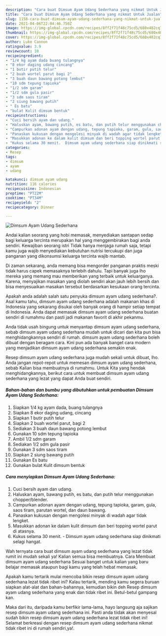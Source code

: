 ```yaml
---
description: "Cara buat Dimsum Ayam Udang Sederhana yang nikmat Untuk Jualan"
title: "Cara buat Dimsum Ayam Udang Sederhana yang nikmat Untuk Jualan"
slug: 1158-cara-buat-dimsum-ayam-udang-sederhana-yang-nikmat-untuk-jualan
date: 2021-04-06T22:04:46.750Z
image: https://img-global.cpcdn.com/recipes/8ff2f71f48c75cd5/680x482cq70/dimsum-ayam-udang-sederhana-foto-resep-utama.jpg
thumbnail: https://img-global.cpcdn.com/recipes/8ff2f71f48c75cd5/680x482cq70/dimsum-ayam-udang-sederhana-foto-resep-utama.jpg
cover: https://img-global.cpcdn.com/recipes/8ff2f71f48c75cd5/680x482cq70/dimsum-ayam-udang-sederhana-foto-resep-utama.jpg
author: Luke Cannon
ratingvalue: 3.9
reviewcount: 10
recipeingredient:
- "1/4 kg ayam dada buang tulangnya"
- "8 ekor daging udang cincang"
- "1 butir putih telur"
- "2 buah wortel parut bagi 2"
- "3 buah daun bawang potong lembut"
- "10 sdm tepung tapioka"
- "1/2 sdm garam"
- "1/2 sdm gula pasir"
- "3 sdm saos tiram"
- "2 siung bawang putih"
- " Es batu"
- "bulat Kulit dimsum bentuk"
recipeinstructions:
- "Cuci bersih ayam dan udang."
- "Haluskan ayam, bawang putih, es batu, dan putih telur menggunakan chopper/blender."
- "Campurkan adonan ayam dengan udang, tepung tapioka, garam, gula, saos tiram, parutan wortel, dan daun bawang."
- "Panaskan kukusan dengan mengolesi minyak di wadah agar tidak lengket."
- "Masukkan adonan ke dalam kulit dimsum dan beri topping wortel parut di atasnya."
- "Kukus selama 30 menit.  Dimsum ayam udang sederhana siap dinikmati selagi hangat."
categories:
- Resep
tags:
- dimsum
- ayam
- udang

katakunci: dimsum ayam udang 
nutrition: 116 calories
recipecuisine: Indonesian
preptime: "PT22M"
cooktime: "PT34M"
recipeyield: "2"
recipecategory: Dinner

---
```



![Dimsum Ayam Udang Sederhana](https://img-global.cpcdn.com/recipes/8ff2f71f48c75cd5/680x482cq70/dimsum-ayam-udang-sederhana-foto-resep-utama.jpg)

Andai kalian seorang yang hobi memasak, menyediakan santapan sedap bagi keluarga tercinta merupakan hal yang menggembirakan bagi anda sendiri. Kewajiban seorang istri Tidak hanya menjaga rumah saja, tetapi kamu juga wajib menyediakan kebutuhan nutrisi tercukupi dan juga panganan yang dikonsumsi keluarga tercinta wajib mantab.

Di zaman  sekarang, anda memang bisa mengorder panganan praktis meski tidak harus capek memasaknya terlebih dahulu. Tapi banyak juga lho mereka yang memang mau memberikan yang terbaik untuk keluarganya. Karena, menyajikan masakan yang diolah sendiri akan jauh lebih bersih dan bisa menyesuaikan masakan tersebut berdasarkan kesukaan orang tercinta. 



Apakah anda adalah salah satu penyuka dimsum ayam udang sederhana?. Asal kamu tahu, dimsum ayam udang sederhana adalah makanan khas di Indonesia yang sekarang disukai oleh banyak orang di hampir setiap tempat di Indonesia. Anda dapat memasak dimsum ayam udang sederhana buatan sendiri di rumahmu dan pasti jadi makanan favorit di akhir pekanmu.

Anda tidak usah bingung untuk menyantap dimsum ayam udang sederhana, sebab dimsum ayam udang sederhana mudah untuk dicari dan kita pun bisa menghidangkannya sendiri di rumah. dimsum ayam udang sederhana boleh dibuat dengan beragam cara. Kini pun ada banyak banget cara modern yang menjadikan dimsum ayam udang sederhana semakin enak.

Resep dimsum ayam udang sederhana juga mudah sekali untuk dibuat, lho. Anda jangan repot-repot untuk memesan dimsum ayam udang sederhana, sebab Kalian bisa membuatnya di rumahmu. Untuk Kita yang hendak menghidangkannya, berikut cara untuk membuat dimsum ayam udang sederhana yang lezat yang dapat Anda buat sendiri.

<!--inarticleads1-->

##### Bahan-bahan dan bumbu yang dibutuhkan untuk pembuatan Dimsum Ayam Udang Sederhana:

1. Siapkan 1/4 kg ayam dada, buang tulangnya
1. Siapkan 8 ekor daging udang, cincang
1. Siapkan 1 butir putih telur
1. Siapkan 2 buah wortel parut, bagi 2
1. Sediakan 3 buah daun bawang potong lembut
1. Gunakan 10 sdm tepung tapioka
1. Ambil 1/2 sdm garam
1. Sediakan 1/2 sdm gula pasir
1. Gunakan 3 sdm saos tiram
1. Siapkan 2 siung bawang putih
1. Gunakan  Es batu
1. Gunakan bulat Kulit dimsum bentuk




<!--inarticleads2-->

##### Cara menyiapkan Dimsum Ayam Udang Sederhana:

1. Cuci bersih ayam dan udang.
1. Haluskan ayam, bawang putih, es batu, dan putih telur menggunakan chopper/blender.
1. Campurkan adonan ayam dengan udang, tepung tapioka, garam, gula, saos tiram, parutan wortel, dan daun bawang.
1. Panaskan kukusan dengan mengolesi minyak di wadah agar tidak lengket.
1. Masukkan adonan ke dalam kulit dimsum dan beri topping wortel parut di atasnya.
1. Kukus selama 30 menit.  - Dimsum ayam udang sederhana siap dinikmati selagi hangat.




Wah ternyata cara buat dimsum ayam udang sederhana yang lezat tidak rumit ini mudah sekali ya! Kalian semua bisa membuatnya. Cara Membuat dimsum ayam udang sederhana Sesuai banget untuk kalian yang baru belajar memasak ataupun bagi kamu yang telah hebat memasak.

Apakah kamu tertarik mulai mencoba bikin resep dimsum ayam udang sederhana lezat tidak ribet ini? Kalau tertarik, mending kamu segera buruan siapkan alat-alat dan bahan-bahannya, kemudian bikin deh Resep dimsum ayam udang sederhana yang enak dan tidak ribet ini. Betul-betul gampang kan. 

Maka dari itu, daripada kamu berfikir lama-lama, hayo langsung aja sajikan resep dimsum ayam udang sederhana ini. Pasti anda tiidak akan menyesal sudah bikin resep dimsum ayam udang sederhana lezat tidak ribet ini! Selamat berkreasi dengan resep dimsum ayam udang sederhana nikmat tidak ribet ini di rumah sendiri,ya!.

